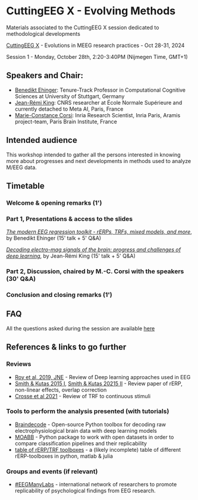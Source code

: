 # CuttingEEG X -  Evolving Methods
Materials associated to the CuttingEEG X session dedicated to methodological developments


[CuttingEEG X](https://cuttingeegx.org/) - Evolutions in MEEG research practices - Oct 28-31, 2024


Session 1 - Monday, October 28th, 2:20-3:40PM (Nijmegen Time, GMT+1)

## Speakers and Chair:
- [Benedikt Ehinger](https://benediktehinger.de/blog/science/about-me/): Tenure-Track Professor in Computational Cognitive Sciences at University of Stuttgart, Germany
- [Jean-Rémi King](https://kingjr.github.io/): CNRS researcher at École Normale Supérieure and currently detached to Meta AI, Paris, France
- [Marie-Constance Corsi](https://marieconstance-corsi.netlify.app/): Inria Research Scientist, Inria Paris, Aramis project-team, Paris Brain Institute, France


## Intended audience
This workshop intended to gather all the persons interested in knowing more about progresses and next developments in methods used to analyze M/EEG data.



## Timetable

### Welcome & opening remarks (1')

### Part 1, Presentations & access to the slides
[*The modern EEG regression toolkit - rERPs, TRFs, mixed models, and more*](https://cloud.wirdreibei.de/s/FRAmf98Hd2BRWCw), by Benedikt Ehinger (15' talk + 5' Q&A)

[*Decoding electro-mag signals of the brain: progress and challenges of deep learning*](https://slides.com/jrking/cutting-eeg-2024), by Jean-Rémi King (15' talk + 5' Q&A)


### Part 2, Discussion, chaired by M.-C. Corsi with the speakers (30' Q&A)


### Conclusion and closing remarks (1') 


## FAQ
All the questions asked during the session are available [here](TODO)


## References & links to go further
### Reviews
- [Roy et al, 2019, JNE](https://doi.org/10.1088/1741-2552/ab260c) - Review of Deep learning approaches used in EEG
- [Smith & Kutas 2015 I](https://pubmed.ncbi.nlm.nih.gov/25141770/), [Smith & Kutas 20215 II](https://onlinelibrary.wiley.com/doi/abs/10.1111/psyp.12320) - Review paper of rERP, non-linear effects, overlap correction
- [Crosse et al 2021](https://www.frontiersin.org/journals/neuroscience/articles/10.3389/fnins.2021.705621/full) - Review of TRF to continuous stimuli

### Tools to perform the analysis presented (with tutorials)
- [Braindecode](https://braindecode.org/stable/index.html) - Open-source Python toolbox for decoding raw electrophysiological brain data with deep learning models
- [MOABB](https://github.com/NeuroTechX/moabb) - Python package to work with open datasets in order to compare classification pipelines and their replicability
- [table of rERP/TRF toolboxes](rerp_toolboxes.md) - a (likely incomplete) table of different rERP-toolboxes in python, matlab & julia
  
### Groups and events (if relevant)
- [#EEGManyLabs](https://osf.io/yb3pq/wiki/home/) - international network of researchers to promote replicability of psychological findings from EEG research.


